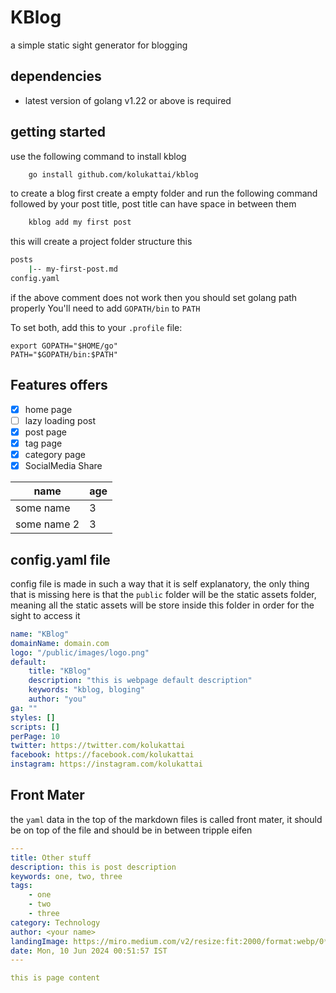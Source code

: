 
# KBlog
a simple static sight generator for blogging


## dependencies
- latest version of golang v1.22 or above is required

## getting started
use the following command to install kblog
```sh
    go install github.com/kolukattai/kblog
```
to create a blog first create a empty folder and run the following command followed by your post title, post title can have space in between them
```sh
    kblog add my first post
```

this will create a project folder structure this
```sh
posts
    |-- my-first-post.md
config.yaml
```

if the above comment does not work then you should set golang path properly
You'll need to add `GOPATH/bin` to `PATH`

To set both, add this to your `.profile` file:

```
export GOPATH="$HOME/go"
PATH="$GOPATH/bin:$PATH"
```

## Features offers
- [x] home page
- [ ] lazy loading post
- [x] post page
- [x] tag page
- [x] category page
- [x] SocialMedia Share

| name | age |
| -- | -- |
| some name | 3 |
| some name 2 | 3 |


## config.yaml file
config file is made in such a way that it is self explanatory, the only thing that is missing here is that the `public` folder will be the static assets folder, meaning all the static assets will be store inside this folder in order for the sight to access it

```yaml
name: "KBlog"
domainName: domain.com
logo: "/public/images/logo.png"
default:
    title: "KBlog"
    description: "this is webpage default description"
    keywords: "kblog, bloging"
    author: "you"
ga: ""
styles: []
scripts: []
perPage: 10
twitter: https://twitter.com/kolukattai
facebook: https://facebook.com/kolukattai
instagram: https://instagram.com/kolukattai
```

## Front Mater
the `yaml` data in the top of the markdown files is called front mater, it should be on top of the file and should be in between tripple eifen 

```yaml
---
title: Other stuff
description: this is post description
keywords: one, two, three
tags:
    - one
    - two
    - three
category: Technology
author: <your name>
landingImage: https://miro.medium.com/v2/resize:fit:2000/format:webp/0*RZU7fFE4BbyEFBzX
date: Mon, 10 Jun 2024 00:51:57 IST
---

this is page content

```



